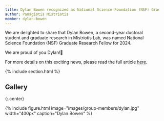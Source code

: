 ```yaml
---
title: Dylan Bowen recognized as National Science Foundation (NSF) Graduate Research Fellow
author: Panagiotis Mistriotis
member: dylan-bowen
---
```


We are delighted to share that Dylan Bowen, a second-year doctoral student and graduate research in Mistriotis Lab, was named National Science Foundation (NSF) Graduate Research Fellow for 2024.

We are proud of you Dylan!🎉

For more details on this exciting news, please read the full article [here](https://eng.auburn.edu/news/2024/04/six-engineering-students-earn-nsf-fellowships.html).

{% include section.html %}

## Gallery

{:.center}

{%
  include figure.html
  image="images/group-members/dylan.jpg"
  width="400px"
  caption="Dylan Bowen"
%}

